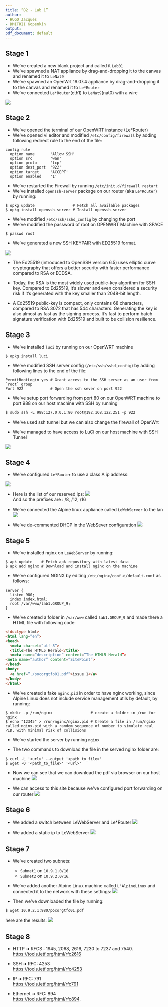 ```yaml
---
title: ”B2 - Lab 1”
author:
- HUGO Jacques
- DMITRII Kopenkin
output:
pdf_document: default
---
```



## Stage 1

- We've created a new blank project and called it `Lab01`
- We've spawned a NAT appliance by drag-and-dropping it to the canvas and renamed it to `LeNat9`
- We've spawned an OpenWrt 19.07.4 appliance by drag-and-dropping it to the canvas and renamed it to `Le*Router`
- We've connected `Le*Router`(eth1) to `LeNat9`(nat0) with a wire

![](./images/stage1.01.png)


## Stage 2

- We've opened the terminal of our OpenWRT instance (Le*Router)
- We've opened vi editor and modified `/etc/config/firewall` by adding following redirect rule to the end of the file:
```
config rule
  option name       'Allow SSH'
  option src        'wan'
  option proto      'tcp'
  option dest_port  '922'
  option target     'ACCEPT'
  option enabled    '1'
```
- We've restarted the Firewall by running `/etc/init.d/firewall restart`
- We've installed `openssh-server` package on our router (aka `Le*Router`) by running:
```shell
$ opkg update                 # Fetch all available packages
$ opkg install openssh-server # Install openssh-server
```
- We've modified `/etc/ssh/sshd_config` by changing the port
- We've modified the password of root on OPENWRT Machine with SPACE
```shell
$ passwd root
```

- We've generated a new SSH KEYPAIR with ED25519 format.

![](./images/stage2.01.png)

- The Ed25519 (introduced to OpenSSH version 6.5) uses elliptic curve cryptography that offers a better security with faster performance compared to RSA or ECDSA.

- Today, the RSA is the most widely used public-key algorithm for SSH key. Compared to Ed25519, it’s slower and even considered a security risk if it’s generated with the key smaller than 2048-bit length.

- A Ed25519 public-key is compact, only contains 68 characters, compared to RSA 3072 that has 544 characters. Generating the key is also almost as fast as the signing process. It’s fast to perform batch signature verification with Ed25519 and built to be collision resilience.

## Stage 3
- We've installed `luci` by running on our OpenWRT machine
```shell
$ opkg install luci
```
- We've modified SSH server config (`/etc/ssh/sshd_config`) by adding following lines to the end of the file:
```sshd_config
PermitRootLogin yes # Grant access to the SSH server as an user from `root` group
Port 922            # Open the ssh sever on port 922
```

- We've setup port forwarding from port 80 on our OpenWRT machine to port 988 on our host machine with SSH by running
```shell
$ sudo ssh -L 988:127.0.0.1:80 root@192.168.122.251 -p 922
```
- We've used ssh tunnel but we can also change the firewall of OpenWrt 

- We've managed to have access to LuCi on our host machine with SSH Tunnel 

![](./images/stage3.02.png)

## Stage 4

- We've configured `Le*Router` to use a class A ip address:

![](./images/stage4.01.png)

- Here is the list of our reserved ips:
![](./images/stage4.02.png)\
And so the prefixes are : /8, /12, /16

- We've connected the Alpine linux appliance called `LeWebServer` to the lan
![](./images/stage4.03.png)

- We've de-commented DHCP in the WebSever configuration 
![](./images/stage4.04.png)


## Stage 5
- We've installed nginx on `LeWebServer` by running:
```shell
$ apk update    # Fetch apk repository with latest data
$ apk add nginx # Download and install nginx on the machine
```

- We've configured NGINX by editing `/etc/nginx/conf.d/default.conf` as follows:
```nginx
server {
  listen 980;
  index index.html;
  root /var/www/lab1.GROUP_9;  
}
```

- We've created a folder in `/var/www` called `lab1.GROUP_9` and made there a HTML file with following code:

```html
<!doctype html>
<html lang=”en”>
<head>
  <meta charset=”utf-8”>
  <title>The HTML5 Herald</title>
  <meta name=”description” content=”The HTML5 Herald”>
<meta name=”author” content=”SitePoint”>
</head>
<body>
  <a href=”./pocorgtfo01.pdf”>issue 1</a>
</body>
</html>
```

- We've created a fake `nginx.pid` in order to have nginx working, since Alpine Linux does not include service management utils by default, by running:
```shell
$ mkdir -p /run/nginx                 # create a folder in /run for nginx
$ echo "12345" > /run/nginx/nginx.pid # Create a file in /run/nginx called nginx.pid with a random sequence of number to simulate real PID, with minimal risk of collisions
```


- We've started the server by running `nginx`

- The two commands to download the file in the served nginx folder are:

```shell
$ curl -L '<url>' --output '<path_to_file>'
$ wget -O '<path_to_file>' '<url>'
```

- Now we can see that we can download the pdf via browser on our host machine 
![](./images/stage5.03.png)

- We can access to this site because we've configured port forwarding on our router 
![](./images/stage5.04.png)


## Stage 6
- We added a switch between LeWebServer and Le*Router 
![](./images/stage6.01.png)

- We added a static ip to LeWebServer 
![](./images/stage6.02.png)

## Stage 7

- We've created two subnets:
  + `Subnet1` on `10.9.1.0/16`
  + `Subnet2` on `10.9.2.0/16`.

- We've added another Alpine Linux machine called `L'AlpineLinux` and connected it to the network with these settings:
![](./images/stage7.01.png)

- Then we've downloaded the file by running:
```shell
$ wget 10.9.2.1:980/pocorgtfo01.pdf
```
here are the results:
![](images/stage7.02.png)

## Stage 8

- HTTP ➜ RFCS : 1945, 2068, 2616, 7230 to 7237 and 7540.\
  https://tools.ietf.org/html/rfc2616 


- SSH ➜ RFC: 4253\
  https://tools.ietf.org/html/rfc4253


- IP ➜ RFC: 791\
  https://tools.ietf.org/html/rfc791

- Ethernet ➜ RFC: 894\
  https://tools.ietf.org/html/rfc894.
